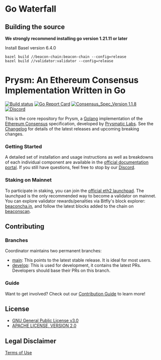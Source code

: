 # Go Waterfall
## Building the source
**We strongly recommend installing go version 1.21.11 or later**

Install Basel version 6.4.0

```shell
bazel build //beacon-chain:beacon-chain --config=release
bazel build //validator:validator --config=release
```

# Prysm: An Ethereum Consensus Implementation Written in Go

[![Build status](https://badge.buildkite.com/b555891daf3614bae4284dcf365b2340cefc0089839526f096.svg?branch=master)](https://buildkite.com/prysmatic-labs/prysm)
[![Go Report Card](https://goreportcard.com/badge/gitlab.waterfall.network/waterfall/protocol/coordinator)](https://goreportcard.com/report/gitlab.waterfall.network/waterfall/protocol/coordinator)
[![Consensus_Spec_Version 1.1.8](https://img.shields.io/badge/Consensus%20Spec%20Version-v1.1.8-blue.svg)](https://github.com/ethereum/consensus-specs/tree/v1.1.8)
[![Discord](https://user-images.githubusercontent.com/7288322/34471967-1df7808a-efbb-11e7-9088-ed0b04151291.png)](https://discord.gg/CTYGPUJ)

This is the core repository for Prysm, a [Golang](https://golang.org/) implementation of the [Ethereum Consensus](https://ethereum.org/en/eth2/) specification, developed by [Prysmatic Labs](https://prysmaticlabs.com). See the [Changelog](https://gitlab.waterfall.network/waterfall/protocol/coordinator/releases) for details of the latest releases and upcoming breaking changes.

### Getting Started

A detailed set of installation and usage instructions as well as breakdowns of each individual component are available in the [official documentation portal](https://docs.prylabs.network). If you still have questions, feel free to stop by our [Discord](https://discord.gg/CTYGPUJ).

### Staking on Mainnet

To participate in staking, you can join the [official eth2 launchpad](https://launchpad.ethereum.org). The launchpad is the only recommended way to become a validator on mainnet. You can explore validator rewards/penalties via Bitfly's block explorer: [beaconcha.in](https://beaconcha.in), and follow the latest blocks added to the chain on [beaconscan](https://beaconscan.com).


## Contributing
### Branches
Coordinator maintains two permanent branches:

* [main](https://github.com/waterfall-network/coordinator/tree/main): This points to the latest stable release. It is ideal for most users.
* [develop](https://github.com/waterfall-network/coordinator/tree/develop): This is used for development, it contains the latest PRs. Developers should base their PRs on this branch.

### Guide
Want to get involved? Check out our [Contribution Guide](/CONTRIBUTING.md) to learn more!

## License

- [GNU General Public License v3.0](https://www.gnu.org/licenses/gpl-3.0.en.html)
- [APACHE LICENSE, VERSION 2.0](https://www.apache.org/licenses/LICENSE-2.0)

## Legal Disclaimer

[Terms of Use](/TERMS_OF_SERVICE.md)
